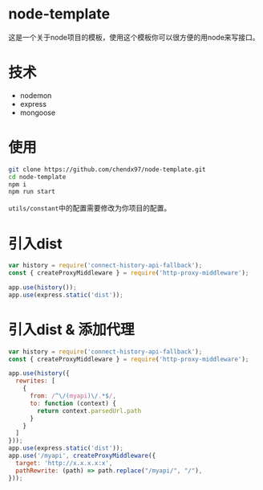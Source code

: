 # node-template
这是一个关于node项目的模板，使用这个模板你可以很方便的用node来写接口。
# 技术
- nodemon
- express
- mongoose
# 使用
```bash
git clone https://github.com/chendx97/node-template.git
cd node-template
npm i
npm run start
```
`utils/constant`中的配置需要修改为你项目的配置。
# 引入dist
```js
var history = require('connect-history-api-fallback');
const { createProxyMiddleware } = require('http-proxy-middleware');

app.use(history());
app.use(express.static('dist'));
```
# 引入dist & 添加代理
```js
var history = require('connect-history-api-fallback');
const { createProxyMiddleware } = require('http-proxy-middleware');

app.use(history({
  rewrites: [
    {
      from: /^\/(myapi)\/.*$/,
      to: function (context) {
        return context.parsedUrl.path
      }
    }
  ]
}));
app.use(express.static('dist'));
app.use('/myapi', createProxyMiddleware({
  target: 'http://x.x.x.x:x',
  pathRewrite: (path) => path.replace("/myapi/", "/"),
}));
```
